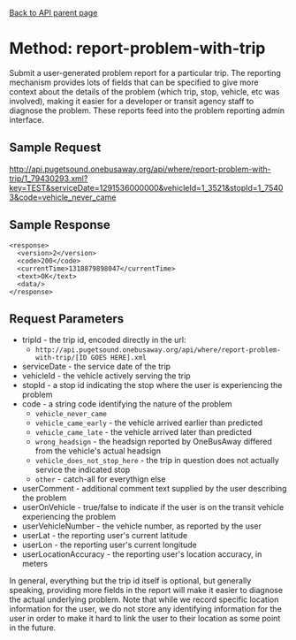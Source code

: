 [Back to API parent page](../index.html)

# Method: report-problem-with-trip

Submit a user-generated problem report for a particular trip.  The reporting mechanism provides lots of fields that can
be specified to give more context about the details of the problem (which trip, stop, vehicle, etc was involved),
making it easier for a developer or transit agency staff to diagnose the problem.  These reports feed into the
problem reporting admin interface.

## Sample Request

http://api.pugetsound.onebusaway.org/api/where/report-problem-with-trip/1_79430293.xml?key=TEST&serviceDate=1291536000000&vehicleId=1_3521&stopId=1_75403&code=vehicle_never_came

## Sample Response

~~~~
<response>
  <version>2</version>
  <code>200</code>
  <currentTime>1318879898047</currentTime>
  <text>OK</text>
  <data/>
</response>
~~~~

## Request Parameters

* tripId - the trip id, encoded directly in the url:
    * `http://api.pugetsound.onebusaway.org/api/where/report-problem-with-trip/[ID GOES HERE].xml`
* serviceDate - the service date of the trip
* vehicleId - the vehicle actively serving the trip
* stopId - a stop id indicating the stop where the user is experiencing the problem 
* code - a string code identifying the nature of the problem
    * `vehicle_never_came`
    * `vehicle_came_early` - the vehicle arrived earlier than predicted
    * `vehicle_came_late` - the vehicle arrived later than predicted
    * `wrong_headsign` - the headsign reported by OneBusAway differed from the vehicle's actual headsign
    * `vehicle_does_not_stop_here` - the trip in question does not actually service the indicated stop
    * `other` - catch-all for everythign else
* userComment - additional comment text supplied by the user describing the problem
* userOnVehicle - true/false to indicate if the user is on the transit vehicle experiencing the problem
* userVehicleNumber - the vehicle number, as reported by the user
* userLat - the reporting user's current latitude
* userLon - the reporting user's current longitude
* userLocationAccuracy - the reporting user's location accuracy, in meters

In general, everything but the trip id itself is optional, but generally speaking, providing more fields in the report
will make it easier to diagnose the actual underlying problem.  Note that while we record specific location information
for the user, we do not store any identifying information for the user in order to make it hard to link the user to
their location as some point in the future.

